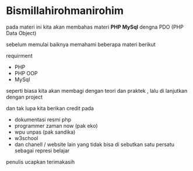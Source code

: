 # Bismillahirohmanirohim

pada materi ini kita akan membahas materi **PHP MySql**  dengna PDO (PHP Data Object)

sebelum memulai baiknya memahami beberapa materi berikut

requirment
- PHP
- PHP OOP
- MySql

seperti biasa kita akan membagi dengan teori dan praktek , lalu di lanjutkan dengan project


dan tak lupa kita berikan credit pada
- dokumentasi resmi php
- programmer zaman now (pak eko)
- wpu unpas (pak sandika)
- w3school
- dan chanell / website lain yang tidak bisa di sebutkan satu persatu sebagai represi belajar 

penulis ucapkan terimakasih